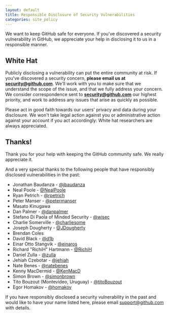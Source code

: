 ```yaml
---
layout: default
title: Responsible Disclosure of Security Vulnerabilities
categories: site_policy
---
```


We want to keep GitHub safe for everyone. If you've discovered a security vulnerability in GitHub, we appreciate your help in disclosing it to us in a responsible manner.

## White Hat

Publicly disclosing a vulnerability can put the entire community at risk. If you've discovered a security concern, **please email us at [security@github.com](mailto:security@github.com)**. We'll work with you to make sure that we understand the scope of the issue, and that we fully address your concern. We consider correspondence sent to **[security@github.com](mailto:security@github.com)** our highest priority, and work to address any issues that arise as quickly as possible.

Please act in good faith towards our users' privacy and data during your disclosure. We won't take legal action against you or administrative action against your account if you act accordingly: White hat researchers are always appreciated.

## Thanks!

Thank you for your help with keeping the GitHub community safe. We really appreciate it.

And a very special thanks to the following people that have responsibly disclosed vulnerabilities in the past:

* Jonathan Baudanza - [@jbaudanza](https://github.com/jbaudanza)
* Neal Poole - [@NealPoole](https://github.com/NealPoole)
* Ryan Petrich - [@rpetrich](https://github.com/rpetrich)
* Peter Manser - [@petermanser](https://github.com/petermanser)
* Masato Kinugawa
* Dan Palmer - [@danpalmer](https://github.com/danpalmer)
* Stefano Di Paola of Minded Security - [@wisec](https://github.com/wisec)
* Charlie Somerville - [@charliesome](https://github.com/charliesome)
* Joseph Dougherty - [@JDougherty](https://github.com/JDougherty)
* Brendan Coles
* David Black - [@d1b](https://github.com/d1b)
* Einar Otto Stangvik - [@einaros](https://github.com/einaros)
* Richard "RichiH" Hartmann - [@RichiH](https://github.com/RichiH)
* Daniel Zulla - [@zulla](https://github.com/zulla)
* Jehiah Czebotar - [@jehiah](https://github.com/jehiah)
* Nate Benes - [@natebenes](https://github.com/natebenes)
* Kenny MacDermid - [@KenMacD](https://github.com/KenMacD)
* Simon Brown - [@simonbrown](https://github.com/simonbrown)
* Tito Bouzout (Montevideo, Uruguay) - [@titoBouzout](https://github.com/titoBouzout)
* Egor Homakov - [@homakov](https://github.com/homakov)

If you have responsibly disclosed a security vulnerability in the past and would like to have your name listed here, please email support@github.com with details.
